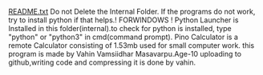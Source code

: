 [README.txt](https://github.com/user-attachments/files/16801730/README.txt)
Do not Delete the Internal Folder. If the programs do not work, try to install python if that helps.!   FORWINDOWS  !
Python Launcher is Installed in this folder(internal).to check for python is installed, type "python" or "python3" in cmd(command prompt).
Pino Calculator is a remote Calculator consisting of 1.53mb used for small computer work. this program is made by Vahin Vamsiidhar Masavarpu.Age-10
uploading to github,writing code and compressing it is done by vahin.
